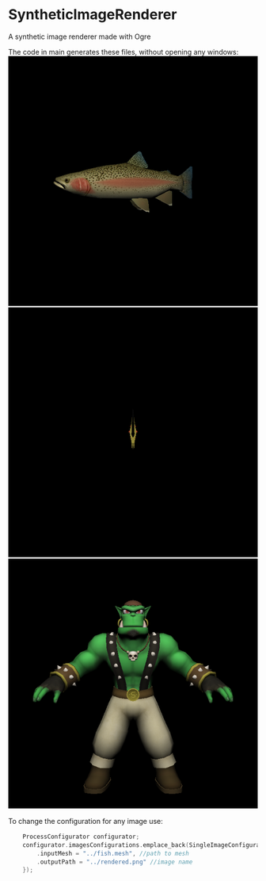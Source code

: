 # SyntheticImageRenderer
A synthetic image renderer made with Ogre

The code in main generates these files, without opening any windows:
<img src="rendered.png"/> <img src="rendered2.png"/> <img src="rendered3.png"/>

To change the configuration for any image use:
```c++
	ProcessConfigurator configurator;
	configurator.imagesConfigurations.emplace_back(SingleImageConfiguration {
		.inputMesh = "../fish.mesh", //path to mesh
		.outputPath = "../rendered.png" //image name
	});
```